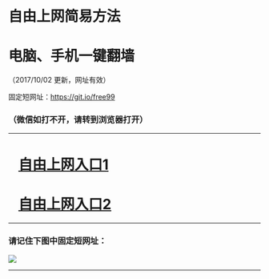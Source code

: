 ﻿# 自由上网简易方法

# 电脑、手机一键翻墙

（2017/10/02 更新，网址有效）

固定短网址：https://git.io/free99

### （微信如打不开，请转到浏览器打开）


***





# &nbsp;&nbsp; <a href="http://ft53858169.fwtz-zhenx1001.xyz/fwqtz01.html?t=10020014215 " target="_blank">自由上网入口1</a>
# &nbsp;&nbsp; <a href="http://ft707411887.fw-tzzhen1002.xyz/fwqtz02.html?t=100200113425 " target="_blank">自由上网入口2</a>
***

### 请记住下图中固定短网址：

<img src="https://s3-us-west-2.amazonaws.com/fwq-1001/yjfq-20170905okok.png" /> 


***

